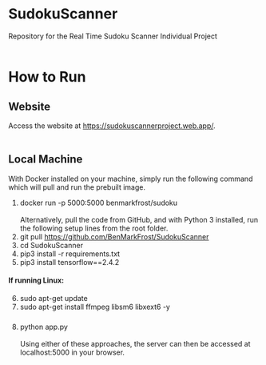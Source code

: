 # SudokuScanner
Repository for the Real Time Sudoku Scanner Individual Project <br/> <br/>

# How to Run
##	Website
Access the website at https://sudokuscannerproject.web.app/. <br/> <br/>
## Local Machine
With Docker installed on your machine, simply run the following command which will pull and run the prebuilt image.
1.	 docker run -p 5000:5000 benmarkfrost/sudoku <br/> <br/>
Alternatively, pull the code from GitHub, and with Python 3 installed, run the following setup lines from the root folder.
1.	git pull https://github.com/BenMarkFrost/SudokuScanner
2.	cd SudokuScanner
3.	pip3 install -r requirements.txt
4.	pip3 install tensorflow==2.4.2
#### If running Linux:
6.	sudo apt-get update
7.	sudo apt-get install ffmpeg libsm6 libxext6 -y
###
8.	python app.py <br/> <br/>
Using either of these approaches, the server can then be accessed at localhost:5000 in your browser.
